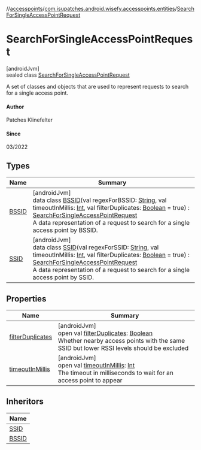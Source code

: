 //[accesspoints](../../../index.md)/[com.isupatches.android.wisefy.accesspoints.entities](../index.md)/[SearchForSingleAccessPointRequest](index.md)

# SearchForSingleAccessPointRequest

[androidJvm]\
sealed class [SearchForSingleAccessPointRequest](index.md)

A set of classes and objects that are used to represent requests to search for a single access point.

#### Author

Patches Klinefelter

#### Since

03/2022

## Types

| Name | Summary |
|---|---|
| [BSSID](-b-s-s-i-d/index.md) | [androidJvm]<br>data class [BSSID](-b-s-s-i-d/index.md)(val regexForBSSID: [String](https://kotlinlang.org/api/latest/jvm/stdlib/kotlin/-string/index.html), val timeoutInMillis: [Int](https://kotlinlang.org/api/latest/jvm/stdlib/kotlin/-int/index.html), val filterDuplicates: [Boolean](https://kotlinlang.org/api/latest/jvm/stdlib/kotlin/-boolean/index.html) = true) : [SearchForSingleAccessPointRequest](index.md)<br>A data representation of a request to search for a single access point by BSSID. |
| [SSID](-s-s-i-d/index.md) | [androidJvm]<br>data class [SSID](-s-s-i-d/index.md)(val regexForSSID: [String](https://kotlinlang.org/api/latest/jvm/stdlib/kotlin/-string/index.html), val timeoutInMillis: [Int](https://kotlinlang.org/api/latest/jvm/stdlib/kotlin/-int/index.html), val filterDuplicates: [Boolean](https://kotlinlang.org/api/latest/jvm/stdlib/kotlin/-boolean/index.html) = true) : [SearchForSingleAccessPointRequest](index.md)<br>A data representation of a request to search for a single access point by SSID. |

## Properties

| Name | Summary |
|---|---|
| [filterDuplicates](filter-duplicates.md) | [androidJvm]<br>open val [filterDuplicates](filter-duplicates.md): [Boolean](https://kotlinlang.org/api/latest/jvm/stdlib/kotlin/-boolean/index.html)<br>Whether nearby access points with the same SSID but lower RSSI levels should be excluded |
| [timeoutInMillis](timeout-in-millis.md) | [androidJvm]<br>open val [timeoutInMillis](timeout-in-millis.md): [Int](https://kotlinlang.org/api/latest/jvm/stdlib/kotlin/-int/index.html)<br>The timeout in milliseconds to wait for an access point to appear |

## Inheritors

| Name |
|---|
| [SSID](-s-s-i-d/index.md) |
| [BSSID](-b-s-s-i-d/index.md) |
